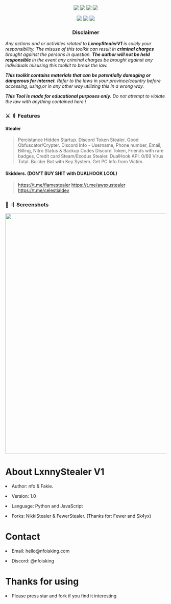 <p align="center">
  <img src="https://img.shields.io/badge/Version-1.0-green?style=for-the-badge">
  <img src="https://img.shields.io/github/stars/nfoisking/FUD-Discord-Stealer?style=for-the-badge">
  <img src="https://img.shields.io/github/issues/nfoisking/FUD-Discord-Stealer?color=red&style=for-the-badge">
  <img src="https://img.shields.io/github/forks/nfoisking/FUD-Discord-Stealer?color=teal&style=for-the-badge">
</p>

<p align="center">
  <img src="https://img.shields.io/badge/Author-nfoisking-blue?style=flat-square">
  <img src="https://img.shields.io/badge/Open%20Source-Yes-darkgreen?style=flat-square">
  <img src="https://hits.seeyoufarm.com/api/count/incr/badge.svg?url=https%3A%2F%2Fgithub.com%2Fnfoisking%2FFUD-Discord-Stealer&title=Visitors&edge_flat=false"/></a>
</p>

<h3><p align="center">Disclaimer</p></h3>
<i>Any actions and or activities related to <b>LxnnyStealerV1</b> is solely your responsibility. The misuse of this toolkit can result in <b>criminal charges</b> brought against the persons in question. <b>The author will not be held responsible</b> in the event any criminal charges be brought against any individuals misusing this toolkit to break the law.

<b>This toolkit contains materials that can be potentially damaging or dangerous for internet</b>. Refer to the laws in your province/country before accessing, using,or in any other way utilizing this in a wrong way.

<b>This Tool is made for educational purposes only</b>. Do not attempt to violate the law with anything contained here.!
</i>

### ⚔️ 〢 Features

#### Stealer
> Percistance Hidden Startup.
> Discord Token Stealer.
> Good Obfuscator/Crypter.
> Discord Info - Username, Phone number, Email, Billing, Nitro Status & Backup Codes
> Discord Token, Friends with rare badges, Credit card
> Steam/Exodus Stealer.
> DualHook API.
> 0/69 Virus Total.
> Builder Bot with Key System.
> Get PC Info from Victim.

#### Skidders. (DON'T BUY SHIT with DUALHOOK LOOL)
> https://t.me/flamestealer
> https://t.me/awsxustealer
> https://t.me/celestialdev

### 📸 〢 Screenshots
<img title="" src="[https://media.discordapp.net/attachments/994591063253733407/1218380347729772644/image.png?ex=66383b9f&is=6636ea1f&hm=06219c1455394a23e2d272c56de959c5bbd68834dbe68610c95ba58932ba8cc5&](https://media.discordapp.net/attachments/1236022708408553585/1238620498712199228/image.png?ex=663ff2bb&is=663ea13b&hm=eb573ebf86c4569c402a3f270ac8c4c03a5cca895128e3fa929aec916e9d0c0f&=&format=webp&quality=lossless&width=422&height=437)" alt="" width="750">

<h1>About LxnnyStealer V1</h1>
<p><li>Author: nfo & Fakie.</li></p>
<p><li>Version: 1.0</li></p>
<p><li>Language: Python and JavaScript</li></p>
<p><li>Forks: NikkiStealer & FewerStealer. (Thanks for: Fewer and Sk4yx)</li></p>
<h1>Contact</h1>
<p><li>Email: hello@nfoisking.com</li></p>
<p><li>Discord: @nfoisking</li></p>
<h1>Thanks for using</h1>
<p><li>Please press star and fork if you find it interesting</li></p>
